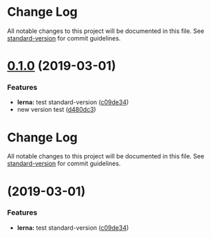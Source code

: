 # Change Log

All notable changes to this project will be documented in this file. See [standard-version](https://github.com/conventional-changelog/standard-version) for commit guidelines.

# [0.1.0](https://github.com/BestNathan/learn-lerna/compare/v0.0.7...v0.1.0) (2019-03-01)


### Features

* **lerna:** test standard-version ([c09de34](https://github.com/BestNathan/learn-lerna/commit/c09de34))
* new version test ([d480dc3](https://github.com/BestNathan/learn-lerna/commit/d480dc3))



# Change Log

All notable changes to this project will be documented in this file. See [standard-version](https://github.com/conventional-changelog/standard-version) for commit guidelines.

# [](https://github.com/BestNathan/learn-lerna/compare/v0.0.7...v) (2019-03-01)


### Features

* **lerna:** test standard-version ([c09de34](https://github.com/BestNathan/learn-lerna/commit/c09de34))
